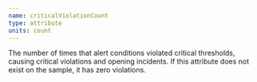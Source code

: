 ```yaml
---
name: criticalViolationCount
type: attribute
units: count
---
```


The number of times that alert conditions violated critical thresholds, causing critical violations and opening incidents. If this attribute does not exist on the sample, it has zero violations.